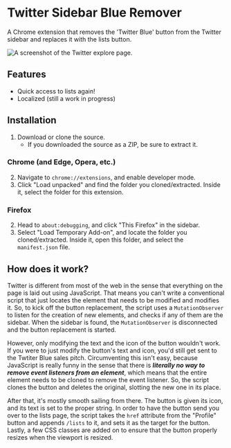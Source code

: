 # Twitter Sidebar Blue Remover
A Chrome extension that removes the 'Twitter Blue' button from the Twitter sidebar and replaces it with the lists button.

![A screenshot of the Twitter explore page.](https://i.imgur.com/gYIvujT.png)

## Features
- Quick access to lists again!
- Localized (still a work in progress)

## Installation
1. Download or clone the source.
    - If you downloaded the source as a ZIP, be sure to extract it.
### Chrome (and Edge, Opera, etc.)
2. Navigate to `chrome://extensions`, and enable developer mode.
3. Click "Load unpacked" and find the folder you cloned/extracted. Inside it, select the folder for this extension.
### Firefox
2. Head to `about:debugging`, and click "This Firefox" in the sidebar.
3. Select "Load Temporary Add-on", and locate the folder you cloned/extracted. Inside it, open this folder, and select the `manifest.json` file.


## How does it work?
Twitter is different from most of the web in the sense that everything on the page is laid out using JavaScript. That means you can't write a conventional script that just locates the element that needs to be modified and modifies it. So, to kick off the button replacement, the script uses a `MutationObserver` to listen for the creation of new elements, and checks if any of them are the sidebar. When the sidebar is found, the `MutationObserver` is disconnected and the button replacement is started.

However, only modifying the text and the icon of the button wouldn't work. If you were to just modify the button's text and icon, you'd still get sent to the Twtiter Blue sales pitch. Circumventing this isn't easy, because JavaScript is really funny in the sense that there is ***literally no way to remove event listeners from an element***, which means that the entire element needs to be cloned to remove the event listener. So, the script clones the button and deletes the original, slotting the new one in its place.

After that, it's mostly smooth sailing from there. The button is given its icon, and its text is set to the proper string. In order to have the button send you over to the lists page, the script takes the `href` attribute from the "Profile" button and appends `/lists` to it, and sets it as the target for the button. Lastly, a few CSS classes are added on to ensure that the button properly resizes when the viewport is resized.
